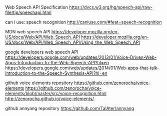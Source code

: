 Web Speech API Specification
https://dvcs.w3.org/hg/speech-api/raw-file/tip/speechapi.html

can i use: speech recognition
http://caniuse.com/#feat=speech-recognition

MDN web speech API
https://developer.mozilla.org/en-US/docs/Web/API/Web_Speech_API
https://developer.mozilla.org/en-US/docs/Web/API/Web_Speech_API/Using_the_Web_Speech_API

google developers web speech API
https://developers.google.com/web/updates/2013/01/Voice-Driven-Web-Apps-Introduction-to-the-Web-Speech-API?hl=en
https://developers.google.com/web/updates/2014/01/Web-apps-that-talk-Introduction-to-the-Speech-Synthesis-API?hl=en

github voice elements repository
https://github.com/zenorocha/voice-elements
https://github.com/zenorocha/voice-elements/blob/master/src/voice-recognition.html
http://zenorocha.github.io/voice-elements/

github annyang repository
https://github.com/TalAter/annyang